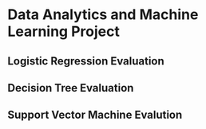 # Data Analytics and Machine Learning Project

## Logistic Regression Evaluation
## Decision Tree Evaluation
## Support Vector Machine Evalution
